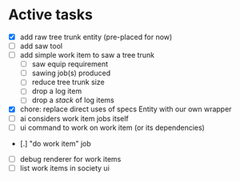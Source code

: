 # Active tasks

* [X] add raw tree trunk entity (pre-placed for now)
* [ ] add saw tool
* [ ] add simple work item to saw a tree trunk
	* [ ] saw equip requirement
	* [ ] sawing job(s) produced
	* [ ] reduce tree trunk size
	* [ ] drop a log item
	* [ ] drop a *stack* of log items
* [X] chore: replace direct uses of specs Entity with our own wrapper
* [ ] ai considers work item jobs itself
* [ ] ui command to work on work item (or its dependencies)
* [.] "do work item" job
* [ ] debug renderer for work items
* [ ] list work items in society ui
